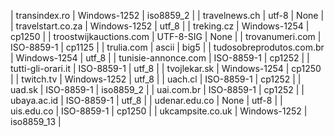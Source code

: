 | transindex.ro | Windows-1252 | iso8859_2 |
| travelnews.ch | utf-8 | None |
| travelstart.co.za | Windows-1252 | utf_8 |
| treking.cz | Windows-1254 | cp1250 |
| troostwijkauctions.com | UTF-8-SIG | None |
| trovanumeri.com | ISO-8859-1 | cp1125 |
| trulia.com | ascii | big5 |
| tudosobreprodutos.com.br | Windows-1254 | utf_8 |
| tunisie-annonce.com | ISO-8859-1 | cp1252 |
| tutti-gli-orari.it | ISO-8859-1 | utf_8 |
| tvojlekar.sk | Windows-1254 | cp1250 |
| twitch.tv | Windows-1252 | utf_8 |
| uach.cl | ISO-8859-1 | cp1252 |
| uad.sk | ISO-8859-1 | iso8859_2 |
| uai.com.br | ISO-8859-1 | cp1252 |
| ubaya.ac.id | ISO-8859-1 | utf_8 |
| udenar.edu.co | None | utf-8 |
| uis.edu.co | ISO-8859-1 | cp1250 |
| ukcampsite.co.uk | Windows-1252 | iso8859_13 |
